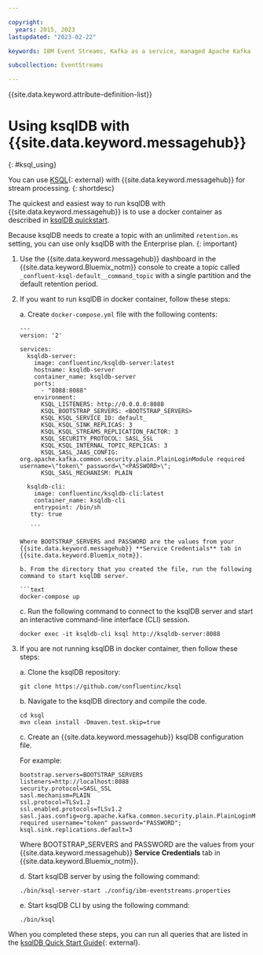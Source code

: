 ```yaml
---

copyright:
  years: 2015, 2023
lastupdated: "2023-02-22"

keywords: IBM Event Streams, Kafka as a service, managed Apache Kafka

subcollection: EventStreams

---
```


{{site.data.keyword.attribute-definition-list}}

# Using ksqlDB with {{site.data.keyword.messagehub}}
{: #ksql_using}

You can use [KSQL](https://github.com/confluentinc/ksql){: external} with {{site.data.keyword.messagehub}} for stream processing. 
{: shortdesc}

The quickest and easiest way to run ksqlDB with {{site.data.keyword.messagehub}} is to use a docker container as described in [ksqlDB quickstart](https://ksqldb.io/quickstart.html). 

Because ksqlDB needs to create a topic with an unlimited `retention.ms` setting, you can use only ksqlDB with the Enterprise plan.
{: important}

1. Use the {{site.data.keyword.messagehub}} dashboard in the {{site.data.keyword.Bluemix_notm}} console to create a topic called `_confluent-ksql-default__command_topic` with a single partition and the default retention period.

2. If you want to run ksqlDB in docker container, follow these steps:
   
    a. Create `docker-compose.yml` file with the following contents:
    
    ```text
    ---
    version: '2'

    services:
      ksqldb-server:
        image: confluentinc/ksqldb-server:latest
        hostname: ksqldb-server
        container_name: ksqldb-server
        ports:
          - "8088:8088"
        environment:
          KSQL_LISTENERS: http://0.0.0.0:8088
          KSQL_BOOTSTRAP_SERVERS: <BOOTSTRAP_SERVERS>
          KSQL_KSQL_SERVICE_ID: default_
          KSQL_KSQL_SINK_REPLICAS: 3
          KSQL_KSQL_STREAMS_REPLICATION_FACTOR: 3
          KSQL_SECURITY_PROTOCOL: SASL_SSL
          KSQL_KSQL_INTERNAL_TOPIC_REPLICAS: 3
          KSQL_SASL_JAAS_CONFIG: org.apache.kafka.common.security.plain.PlainLoginModule required username=\"token\" password=\"<PASSWORD>\";
          KSQL_SASL_MECHANISM: PLAIN

      ksqldb-cli:
        image: confluentinc/ksqldb-cli:latest
        container_name: ksqldb-cli
        entrypoint: /bin/sh
       tty: true
    
       ```
    
    Where BOOTSTRAP_SERVERS and PASSWORD are the values from your {{site.data.keyword.messagehub}} **Service Credentials** tab in {{site.data.keyword.Bluemix_notm}}.

    b. From the directory that you created the file, run the following command to start ksqlDB server.
    
    ```text
    docker-compose up
    ```

    c. Run the following command to connect to the ksqlDB server and start an interactive command-line interface (CLI) session. 
    
    ```text
    docker exec -it ksqldb-cli ksql http://ksqldb-server:8088
    ```

3. If you are not running ksqlDB in docker container, then follow these steps:
 
    a. Clone the ksqlDB repository:
    
    ```text
    git clone https://github.com/confluentinc/ksql
    ```

    b. Navigate to the ksqlDB directory and compile the code. 
    
    ```text
    cd ksql
    mvn clean install -Dmaven.test.skip=true
    ```
    
    c. Create an {{site.data.keyword.messagehub}} ksqlDB configuration file.

    For example:
    
    ```text
    bootstrap.servers=BOOTSTRAP_SERVERS
    listeners=http://localhost:8088
    security.protocol=SASL_SSL
    sasl.mechanism=PLAIN
    ssl.protocol=TLSv1.2
    ssl.enabled.protocols=TLSv1.2
    sasl.jaas.config=org.apache.kafka.common.security.plain.PlainLoginModule required username="token" password="PASSWORD";
    ksql.sink.replications.default=3
    ```
    
    Where BOOTSTRAP_SERVERS and PASSWORD are the values from your {{site.data.keyword.messagehub}} **Service Credentials** tab in {{site.data.keyword.Bluemix_notm}}.

    d. Start ksqlDB server by using the following command:
    
    ```text
    ./bin/ksql-server-start ./config/ibm-eventstreams.properties
    ```
    
    e. Start ksqlDB CLI by using the following command:
    
    ```text
    ./bin/ksql
    ```

When you completed these steps, you can run all queries that are listed in the [ksqlDB Quick Start Guide](https://ksqldb.io/quickstart.html#quickstart-content){: external}.
